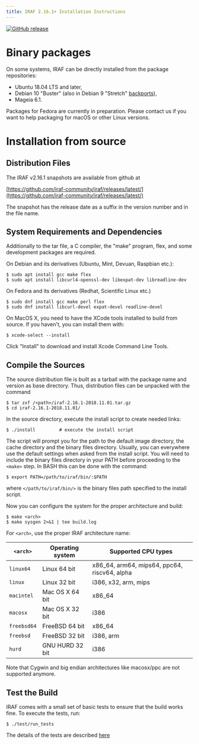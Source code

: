 ```yaml
---
title: IRAF 2.16.1+ Installation Instructions
---
```


[![GitHub release](https://img.shields.io/github/release/iraf-community/iraf.svg)](https://github.com/iraf-community/iraf/releases/latest)

# Binary packages

On some systems, IRAF can be directly installed from the package
repositories:

 * Ubuntu 18.04 LTS and later,
 * Debian 10 "Buster" (also in Debian 9 "Stretch" [backports](https://backports.debian.org/)),
 * Mageia 6.1.

Packages for Fedora are currently in preparation. Please contact us if
you want to help packaging for macOS or other Linux versions.

# Installation from source

## Distribution Files

The IRAF v2.16.1 snapshots are available from github at

[https://github.com/iraf-community/iraf/releases/latest/](https://github.com/iraf-community/iraf/releases/latest/)

The snapshot has the release date as a suffix in the version number
and in the file name.


## System Requirements and Dependencies

Additionally to the tar file, a C compiler, the "make" program, flex, and some development packages are required.

On Debian and its derivatives (Ubuntu, Mint, Devuan, Raspbian etc.):

    $ sudo apt install gcc make flex
    $ sudo apt install libcurl4-openssl-dev libexpat-dev libreadline-dev

On Fedora and its derivatives (Redhat, Scientific Linux etc.)

    $ sudo dnf install gcc make perl flex
    $ sudo dnf install libcurl-devel expat-devel readline-devel

On MacOS X, you need to have the XCode tools installed to build from
source. If you haven't, you can install them with:

    $ xcode-select --install

Click "Install" to download and install Xcode Command Line Tools.


## Compile the Sources

The source distribution file is built as a tarball with the package
name and version as base directory. Thus, distribution files can be
unpacked with the command

    $ tar zxf /<path>/iraf-2.16.1-2018.11.01.tar.gz
    $ cd iraf-2.16.1-2018.11.01/

In the source directory, execute the install script to create needed
links:

    $ ./install 		# execute the install script

The script will prompt you for the path to the default image
directory, the cache directory and the binary files directory.
Usually, you can everywhere use the default settings when asked from
the install script. You will need to include the binary files
directory in your PATH before proceeding to the `<make>` step.
In BASH this can be done with the command:

    $ export PATH=/path/to/iraf/bin/:$PATH

where `</path/to/iraf/bin/>` is the binary files path specified to
the install script.

Now you can configure the system for the proper architecture and build:

    $ make <arch>
    $ make sysgen 2>&1 | tee build.log

For `<arch>`, use the proper IRAF architecture name:

`<arch>`   | Operating system | Supported CPU types
-----------|------------------|---------------------------------------
`linux64`  | Linux 64 bit     | x86_64, arm64, mips64, ppc64, riscv64, alpha
`linux`    | Linux 32 bit     | i386, x32, arm, mips
`macintel` | Mac OS X 64 bit  | x86_64
`macosx`   | Mac OS X 32 bit  | i386
`freebsd64`| FreeBSD 64 bit   | x86_64
`freebsd`  | FreeBSD 32 bit   | i386, arm
`hurd`     | GNU HURD 32 bit  | i386

Note that Cygwin and big endian architectures like macosx/ppc are not
supported anymore.


## Test the Build

IRAF comes with a small set of basic tests to ensure that the build
works fine.  To execute the tests, run:

    $ ./test/run_tests

The details of the tests are described [here](https://github.com/iraf-community/iraf/blob/main/test/README.md)

